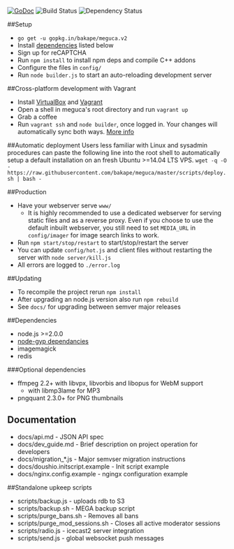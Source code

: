 [![GoDoc](https://godoc.org/gopkg.in/bakape/meguca.v2?status.svg)](https://godoc.org/gopkg.in/bakape/meguca.v2) ![Build Status](https://travis-ci.org/bakape/meguca.svg?branch=master) ![Dependency Status](https://david-dm.org/bakape/meguca.svg)

##Setup
* `go get -u gopkg.in/bakape/meguca.v2`
* Install [dependencies](#dependencies) listed below
* Sign up for reCAPTCHA
* Run `npm install` to install npm deps and compile C++ addons
* Configure the files in `config/`
* Run `node builder.js` to start an auto-reloading development server

##Cross-platform development with Vagrant
* Install [VirtualBox](https://www.virtualbox.org/wiki/Downloads) and 
[Vagrant](http://www.vagrantup.com/downloads.html)
* Open a shell in meguca's root directory and run `vagrant up`
* Grab a coffee
* Run `vagrant ssh` and `node builder`, once logged in. Your changes will 
automatically sync both ways. [More info](https://www.vagrantup.com/)

##Automatic deployment
Users less familiar with Linux and sysadmin procedures can paste the 
following line into the root shell to automatically setup a default 
installation on an fresh Ubuntu >=14.04 LTS VPS.
`wget -q -O - https://raw.githubusercontent.com/bakape/meguca/master/scripts/deploy.sh | bash -`

##Production
* Have your webserver serve `www/`
  * It is highly recommended to use a dedicated webserver for serving static
  files and as a reverse proxy. Even if you choose to use the default inbuilt
  webserver, you still need to set `MEDIA_URL` in `config/imager` for image
  search links to work.
* Run `npm start/stop/restart` to start/stop/restart the server
* You can update `config/hot.js` and client files without restarting the server 
with `node server/kill.js`
* All errors are logged to `./error.log`

##Updating
* To recompile the project rerun `npm install`
* After upgrading an node.js version also run `npm rebuild`
* See `docs/` for upgrading between semver major releases

##Dependencies
* node.js >=2.0.0
* [node-gyp dependancies](https://github.com/TooTallNate/node-gyp/#installation)
* imagemagick
* redis

###Optional dependencies
* ffmpeg 2.2+ with libvpx, libvorbis and libopus for WebM support
  * with libmp3lame for MP3
* pngquant  2.3.0+ for PNG thumbnails

## Documentation
* docs/api.md - JSON API spec
* docs/dev_guide.md - Brief description on project operation for developers
* docs/migration_*.js - Major semvser migration instructions
* docs/doushio.initscript.example - Init script example
* docs/nginx.config.example - ngingx configuration example

##Standalone upkeep scripts
* scripts/backup.js - uploads rdb to S3
* scripts/backup.sh - MEGA backup script
* scripts/purge_bans.sh - Removes all bans
* scripts/purge_mod_sessions.sh - Closes all active moderator sessions
* scripts/radio.js - icecast2 server integration
* scripts/send.js - global websocket push messages
